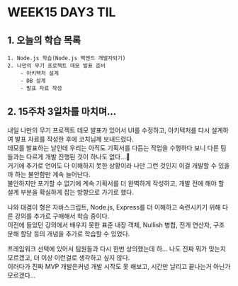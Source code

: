 # WEEK15 DAY3 TIL

## 1. 오늘의 학습 목록
```
1. Node.js 학습(Node.js 백엔드 개발자되기)
2. 나만의 무기 프로젝트 데모 발표 준비
    - 아키텍처 설계
    - DB 설계
    - 발표 자료 작성
```

## 2. 15주차 3일차를 마치며...
내일 나만의 무기 프로젝트 데모 발표가 있어서 UI를 수정하고, 아키텍처를 다시 설계하여 발표 자료를 작성한 후에 코치님께 보내드렸다.  
데모를 발표하는 날인데 우리는 아직도 기획서를 다듬는 작업을 수행하다 보니 다른 팀들과는 다르게 개발 진행된 것이 하나도 없다...🫠  
거기에 추가로 언어도 다 이해하지 못한 상황이라 나만 그런 것인지 이걸 개발할 수 있을까 하는 불안함만 계속 늘어난다.  
불안하지만 포기할 수 없기에 계속 기획서를 더 완벽하게 작성하고, 개발 전에 해야 할 설계 부분을 확실하게 잡는 방향으로 가기로 했다.

나와 대겸이 형은 자바스크립트, Node.js, Express를 더 이해하고 숙련시키기 위해 다른 강의를 추가로 구매해서 학습 중이다.  
이전에 들었던 강의에서 배우지 못한 표준 내장 객체, Nullish 병합, 전개 연산자, 구조 분해 할당 등의 개념을 추가로 학습할 수 있었다.

프레임워크 선택에 있어서 팀원들과 다시 한번 상의했는데 하... 나도 진짜 뭐가 맞는지 모르겠고, 더 이상 이런걸로 생각하고 싶지 않다.  
이러다가 진짜 MVP 개발은커녕 개발 시작도 못 해보고, 시간만 날리고 끝나는거 아닌가 모르겠다...